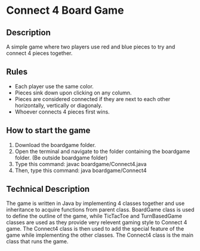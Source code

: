 # Connect 4 Board Game

## Description

A simple game where two players use red and blue pieces to try and connect 4 pieces together.


## Rules

- Each player use the same color.
- Pieces sink down upon clicking on any column.
- Pieces are considered connected if they are next to each other horizontally, vertically or diagonaly.
- Whoever connects 4 pieces first wins.

## How to start the game

1. Download the boardgame folder.
2. Open the terminal and navigate to the folder containing the boardgame folder. (Be outside boardgame folder)
3. Type this command: javac boardgame/Connect4.java
4. Then, type this command: java boardgame/Connect4


## Technical Description

The game is written in Java by implementing 4 classes together and use inheritance to acquire functions from parent class.
BoardGame class is used to define the outline of the game, while TicTacToe and TurnBasedGame classes are used as they provide very relevent gaming style to Connect 4 game.
The Connect4 class is then used to add the special feature of the game while implementing the other classes.
The Connect4 class is the main class that runs the game.
